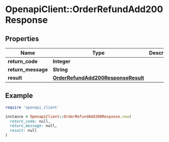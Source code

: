 # OpenapiClient::OrderRefundAdd200Response

## Properties

| Name | Type | Description | Notes |
| ---- | ---- | ----------- | ----- |
| **return_code** | **Integer** |  | [optional] |
| **return_message** | **String** |  | [optional] |
| **result** | [**OrderRefundAdd200ResponseResult**](OrderRefundAdd200ResponseResult.md) |  | [optional] |

## Example

```ruby
require 'openapi_client'

instance = OpenapiClient::OrderRefundAdd200Response.new(
  return_code: null,
  return_message: null,
  result: null
)
```

